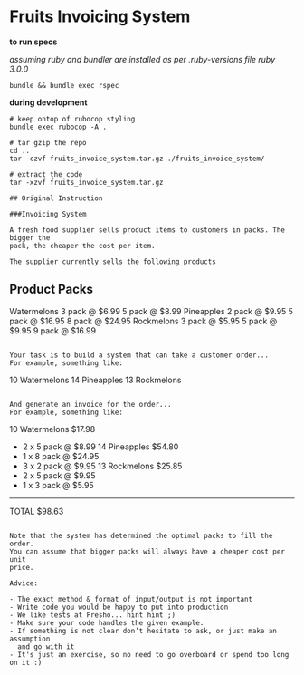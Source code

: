 # Fruits Invoicing System

**to run specs**

_assuming ruby and bundler are installed as per .ruby-versions file ruby 3.0.0_

```
bundle && bundle exec rspec
```

**during development**

```
# keep ontop of rubocop styling
bundle exec rubocop -A .

# tar gzip the repo
cd ..
tar -czvf fruits_invoice_system.tar.gz ./fruits_invoice_system/

# extract the code
tar -xzvf fruits_invoice_system.tar.gz

## Original Instruction

###Invoicing System

A fresh food supplier sells product items to customers in packs. The bigger the
pack, the cheaper the cost per item.

The supplier currently sells the following products

```
Product            Packs
----------------------------------
Watermelons        3 pack @ $6.99
                   5 pack @ $8.99
Pineapples         2 pack @ $9.95
                   5 pack @ $16.95
                   8 pack @ $24.95
Rockmelons         3 pack @ $5.95
                   5 pack @ $9.95
                   9 pack @ $16.99
```

Your task is to build a system that can take a customer order...
For example, something like:

```
10 Watermelons
14 Pineapples
13 Rockmelons
```

And generate an invoice for the order...
For example, something like:

```
10 Watermelons         $17.98
   - 2 x 5 pack @ $8.99
14 Pineapples          $54.80
   - 1 x 8 pack @ $24.95
   - 3 x 2 pack @ $9.95
13 Rockmelons          $25.85
   - 2 x 5 pack @ $9.95
   - 1 x 3 pack @ $5.95
-----------------------------
TOTAL                  $98.63
```

Note that the system has determined the optimal packs to fill the order.
You can assume that bigger packs will always have a cheaper cost per unit
price.

Advice:

- The exact method & format of input/output is not important
- Write code you would be happy to put into production
- We like tests at Fresho... hint hint ;)
- Make sure your code handles the given example.
- If something is not clear don’t hesitate to ask, or just make an assumption
  and go with it
- It's just an exercise, so no need to go overboard or spend too long on it :)
